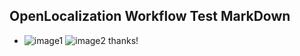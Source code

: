 ## OpenLocalization Workflow Test MarkDown
* ![image1](.\515e0a98-9f12-4c5a-8743-85d99526c50e.PNG)   ![image2](.\063520b0-fef5-4b15-b767-dff43491542c.png) 
thanks!